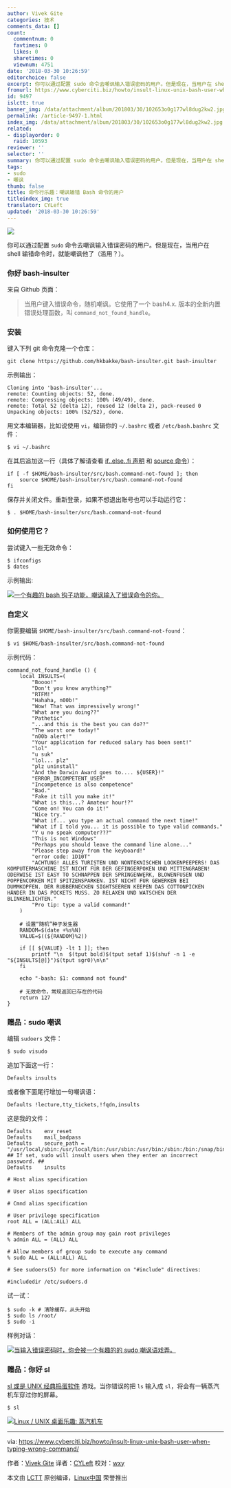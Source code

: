 ```yaml
---
author: Vivek Gite
categories: 技术
comments_data: []
count:
  commentnum: 0
  favtimes: 0
  likes: 0
  sharetimes: 0
  viewnum: 4751
date: '2018-03-30 10:26:59'
editorchoice: false
excerpt: 你可以通过配置 sudo 命令去嘲讽输入错误密码的用户。但是现在，当用户在 shell 输错命令时，就能嘲讽他了（滥用？）。
fromurl: https://www.cyberciti.biz/howto/insult-linux-unix-bash-user-when-typing-wrong-command/
id: 9497
islctt: true
banner_img: /data/attachment/album/201803/30/102653o0g177wl8dug2kw2.jpg
permalink: /article-9497-1.html
index_img: /data/attachment/album/201803/30/102653o0g177wl8dug2kw2.jpg.thumb.jpg
related:
- displayorder: 0
  raid: 10593
reviewer: ''
selector: ''
summary: 你可以通过配置 sudo 命令去嘲讽输入错误密码的用户。但是现在，当用户在 shell 输错命令时，就能嘲讽他了（滥用？）。
tags:
- sudo
- 嘲讽
thumb: false
title: 命令行乐趣：嘲讽输错 Bash 命令的用户
titleindex_img: true
translator: CYLeft
updated: '2018-03-30 10:26:59'
---
```


![](/data/attachment/album/201803/30/102653o0g177wl8dug2kw2.jpg)


你可以通过配置 `sudo` 命令去嘲讽输入错误密码的用户。但是现在，当用户在 shell 输错命令时，就能嘲讽他了（滥用？）。


### 你好 bash-insulter


来自 Github 页面：



> 
> 当用户键入错误命令，随机嘲讽。它使用了一个 bash4.x. 版本的全新内置错误处理函数，叫 `command_not_found_handle`。
> 
> 
> 


### 安装


键入下列 git 命令克隆一个仓库：



```
git clone https://github.com/hkbakke/bash-insulter.git bash-insulter

```

示例输出：



```
Cloning into 'bash-insulter'...
remote: Counting objects: 52, done.
remote: Compressing objects: 100% (49/49), done.
remote: Total 52 (delta 12), reused 12 (delta 2), pack-reused 0
Unpacking objects: 100% (52/52), done.

```

用文本编辑器，比如说使用 `vi`，编辑你的 `~/.bashrc` 或者 `/etc/bash.bashrc` 文件：



```
$ vi ~/.bashrc

```

在其后追加这一行（具体了解请查看 [if..else..fi 声明](https://bash.cyberciti.biz/guide/If..else..fi) 和 [source 命令](https://bash.cyberciti.biz/guide/Source_command)）：



```
if [ -f $HOME/bash-insulter/src/bash.command-not-found ]; then
    source $HOME/bash-insulter/src/bash.command-not-found
fi

```

保存并关闭文件。重新登录，如果不想退出账号也可以手动运行它：



```
$ . $HOME/bash-insulter/src/bash.command-not-found

```

### 如何使用它？


尝试键入一些无效命令：



```
$ ifconfigs
$ dates

```

示例输出:


[![一个有趣的 bash 钩子功能，嘲讽输入了错误命令的你。](/data/attachment/album/201803/30/102702uazyc5tf7qmhcccy.jpg)](https://www.cyberciti.biz/media/new/cms/2017/11/bash-insulter-Insults-the-user-when-typing-wrong-command.jpg)


### 自定义


你需要编辑 `$HOME/bash-insulter/src/bash.command-not-found`：



```
$ vi $HOME/bash-insulter/src/bash.command-not-found

```

示例代码：



```
command_not_found_handle () {
    local INSULTS=(
        "Boooo!"
        "Don't you know anything?"
        "RTFM!"
        "Hahaha, n00b!"
        "Wow! That was impressively wrong!"
        "What are you doing??"
        "Pathetic"
        "...and this is the best you can do??"
        "The worst one today!"
        "n00b alert!"
        "Your application for reduced salary has been sent!"
        "lol"
        "u suk"
        "lol... plz"
        "plz uninstall"
        "And the Darwin Award goes to.... ${USER}!"
        "ERROR_INCOMPETENT_USER"
        "Incompetence is also competence"
        "Bad."
        "Fake it till you make it!"
        "What is this...? Amateur hour!?"
        "Come on! You can do it!"
        "Nice try."
        "What if... you type an actual command the next time!"
        "What if I told you... it is possible to type valid commands."
        "Y u no speak computer???"
        "This is not Windows"
        "Perhaps you should leave the command line alone..."
        "Please step away from the keyboard!"
        "error code: 1D10T"
        "ACHTUNG! ALLES TURISTEN UND NONTEKNISCHEN LOOKENPEEPERS! DAS KOMPUTERMASCHINE IST NICHT FÜR DER GEFINGERPOKEN UND MITTENGRABEN! ODERWISE IST EASY TO SCHNAPPEN DER SPRINGENWERK, BLOWENFUSEN UND POPPENCORKEN MIT SPITZENSPARKEN. IST NICHT FÜR GEWERKEN BEI DUMMKOPFEN. DER RUBBERNECKEN SIGHTSEEREN KEEPEN DAS COTTONPICKEN HÄNDER IN DAS POCKETS MUSS. ZO RELAXEN UND WATSCHEN DER BLINKENLICHTEN."
        "Pro tip: type a valid command!"
    )

    # 设置“随机”种子发生器 
    RANDOM=$(date +%s%N)
    VALUE=$((${RANDOM}%2))

    if [[ ${VALUE} -lt 1 ]]; then
        printf "\n  $(tput bold)$(tput setaf 1)$(shuf -n 1 -e "${INSULTS[@]}")$(tput sgr0)\n\n"
    fi

    echo "-bash: $1: command not found"

    # 无效命令，常规返回已存在的代码
    return 127
}

```

### 赠品：sudo 嘲讽


编辑 `sudoers` 文件：



```
$ sudo visudo

```

追加下面这一行：



```
Defaults insults

```

或者像下面尾行增加一句嘲讽语：



```
Defaults !lecture,tty_tickets,!fqdn,insults

```

这是我的文件：



```
Defaults    env_reset
Defaults    mail_badpass
Defaults    secure_path = "/usr/local/sbin:/usr/local/bin:/usr/sbin:/usr/bin:/sbin:/bin:/snap/bin"
## If set, sudo will insult users when they enter an incorrect password. ##
Defaults    insults

# Host alias specification

# User alias specification

# Cmnd alias specification

# User privilege specification
root ALL = (ALL:ALL) ALL

# Members of the admin group may gain root privileges
% admin ALL = (ALL) ALL   

# Allow members of group sudo to execute any command
% sudo ALL = (ALL:ALL) ALL   

# See sudoers(5) for more information on "#include" directives:

#includedir /etc/sudoers.d

```

试一试：



```
$ sudo -k # 清除缓存，从头开始
$ sudo ls /root/
$ sudo -i

```

样例对话：


[![当输入错误密码时，你会被一个有趣的的 sudo 嘲讽语戏弄。](/data/attachment/album/201803/30/102702kp19pqb2egl8hlw2.jpg)](https://www.cyberciti.biz/media/new/cms/2017/11/sudo-insults.jpg)


### 赠品：你好 sl


[sl 或是 UNIX 经典捣蛋软件](https://www.cyberciti.biz/tips/displays-animations-when-accidentally-you-type-sl-instead-of-ls.html) 游戏。当你错误的把 `ls` 输入成 `sl`，将会有一辆蒸汽机车穿过你的屏幕。



```
$ sl

```

[![Linux / UNIX 桌面乐趣: 蒸汽机车](/data/attachment/album/201803/30/102703s739gw183ll5454a.png)](https://www.cyberciti.biz/tips/displays-animations-when-accidentally-you-type-sl-instead-of-ls.html)




---


via: <https://www.cyberciti.biz/howto/insult-linux-unix-bash-user-when-typing-wrong-command/>


作者：[Vivek Gite](https://www.cyberciti.biz) 译者：[CYLeft](https://github.com/CYLeft) 校对：[wxy](https://github.com/wxy)


本文由 [LCTT](https://github.com/LCTT/TranslateProject) 原创编译，[Linux中国](https://linux.cn/) 荣誉推出